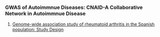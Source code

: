 ### GWAS of Autoimmnue Diseases: CNAID-A Collaborative Network in Autoimmnue Disease

1. [Genome-wide association study of rheumatoid arthritis in the Spanish population: Study Design](https://onlinelibrary.wiley.com/doi/epdf/10.1002/art.23623)
